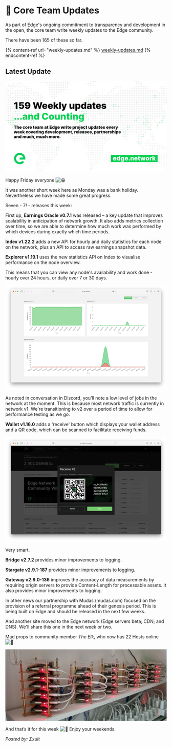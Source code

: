 # 📰 Core Team Updates

As part of Edge's ongoing commitment to transparency and development in the open, the core team write weekly updates to the Edge community.

There have been 165 of these so far.

{% content-ref url="weekly-updates.md" %}
[weekly-updates.md](weekly-updates.md)
{% endcontent-ref %}

## Latest Update

![](../../.gitbook/assets/weeklyUpdate159.png)

Happy Friday everyone ![😀](https://discord.com/assets/7c010dc6da25c012643ea22c1f002bb4.svg)

It was another short week here as Monday was a bank holiday. Nevertheless we have made some great progress.

Seven - 7! - releases this week:

First up, **Earnings Oracle v0.7.1** was released – a key update that improves scalability in anticipation of network growth. It also adds metrics collection over time, so we are able to determine how much work was performed by which devices during exactly which time periods.

**Index v1.22.2** adds a new API for hourly and daily statistics for each node on the network, plus an API to access raw earnings snapshot data.

**Explorer v1.19.1** uses the new statistics API on Index to visualise performance on the node overview.

This means that you can view any node's availability and work done - hourly over 24 hours, or daily over 7 or 30 days.

![](<../../.gitbook/assets/1 (1).png>)

As noted in conversation in Discord, you'll note a low level of jobs in the network at the moment. This is because most network traffic is currently in network v1. We're transitioning to v2 over a period of time to allow for performance testing as we go.

**Wallet v1.16.0** adds a 'receive' button which displays your wallet address and a QR code, which can be scanned to facilitate receiving funds.

![](<../../.gitbook/assets/2 (1).png>)

Very smart.

**Bridge v2.7.2** provides minor improvements to logging.

**Stargate v2.9.1-187** provides minor improvements to logging.

**Gateway v2.9.0-136** improves the accuracy of data measurements by requiring origin servers to provide Content-Length for processable assets. It also provides minor improvements to logging.

In other news our partnership with Mudas (mudas.com) focused on the provision of a referral programme ahead of their genesis period. This is being built on Edge and should be released in the next few weeks.

And another site moved to the Edge network (Edge servers beta; CDN; and DNS). We'll share this one in the next week or two.

Mad props to community member _The Elk_, who now has 22 Hosts online ![👊](https://discord.com/assets/4601b0cf78b83ff531ea80756d6cc9c2.svg)

![](../../.gitbook/assets/3.jpeg)

And that’s it for this week ![👊](https://discord.com/assets/4601b0cf78b83ff531ea80756d6cc9c2.svg) Enjoy your weekends.

_Posted by: Σxult_
